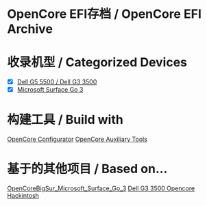 # OpenCore EFI存档 / OpenCore EFI Archive

# 收录机型 / Categorized Devices
- [x] [Dell G5 5500 / Dell G3 3500](Dell_G5_5500)
- [x] [Microsoft Surface Go 3](Surface_Go_3)

# 构建工具 / Build with
[OpenCore Configurator](https://github.com/HackintoshFans/OpenCoreConfigurator)
[OpenCore Auxiliary Tools](https://github.com/ic005k/OCAuxiliaryTools)

# 基于的其他项目 / Based on...
[OpenCoreBigSur_Microsoft_Surface_Go_3](https://github.com/djmanri3/OpenCoreBigSur_Microsoft_Surface_Go_3)
[Dell G3 3500 Opencore Hackintosh](https://github.com/Xoloth/Dell-G3-3500-Opencore-Hackintosh)
